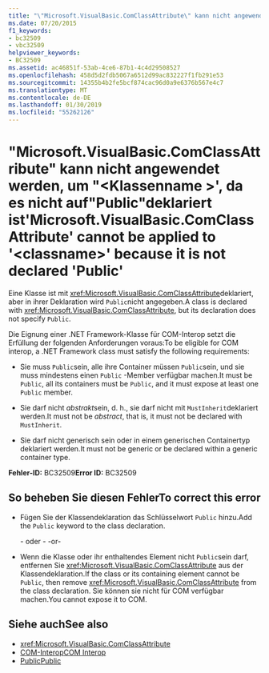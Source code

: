 ```yaml
---
title: "\"Microsoft.VisualBasic.ComClassAttribute\" kann nicht angewendet werden, um \"<classname>\", da es nicht auf \"Public\" deklariert ist"
ms.date: 07/20/2015
f1_keywords:
- bc32509
- vbc32509
helpviewer_keywords:
- BC32509
ms.assetid: ac46851f-53ab-4ce6-87b1-4c4d29508527
ms.openlocfilehash: 458d5d2fdb5067a6512d99ac832227f1fb291e53
ms.sourcegitcommit: 14355b4b2fe5bcf874cac96d0a9e6376b567e4c7
ms.translationtype: MT
ms.contentlocale: de-DE
ms.lasthandoff: 01/30/2019
ms.locfileid: "55262126"
---
```

# <a name="microsoftvisualbasiccomclassattribute-cannot-be-applied-to-classname-because-it-is-not-declared-public"></a><span data-ttu-id="5e975-102">"Microsoft.VisualBasic.ComClassAttribute" kann nicht angewendet werden, um "\<Klassenname >', da es nicht auf"Public"deklariert ist</span><span class="sxs-lookup"><span data-stu-id="5e975-102">'Microsoft.VisualBasic.ComClassAttribute' cannot be applied to '\<classname>' because it is not declared 'Public'</span></span>
<span data-ttu-id="5e975-103">Eine Klasse ist mit <xref:Microsoft.VisualBasic.ComClassAttribute>deklariert, aber in ihrer Deklaration wird `Public`nicht angegeben.</span><span class="sxs-lookup"><span data-stu-id="5e975-103">A class is declared with <xref:Microsoft.VisualBasic.ComClassAttribute>, but its declaration does not specify `Public`.</span></span>  
  
 <span data-ttu-id="5e975-104">Die Eignung einer .NET Framework-Klasse für COM-Interop setzt die Erfüllung der folgenden Anforderungen voraus:</span><span class="sxs-lookup"><span data-stu-id="5e975-104">To be eligible for COM interop, a .NET Framework class must satisfy the following requirements:</span></span>  
  
-   <span data-ttu-id="5e975-105">Sie muss `Public`sein, alle ihre Container müssen `Public`sein, und sie muss mindestens einen `Public` -Member verfügbar machen.</span><span class="sxs-lookup"><span data-stu-id="5e975-105">It must be `Public`, all its containers must be `Public`, and it must expose at least one `Public` member.</span></span>  
  
-   <span data-ttu-id="5e975-106">Sie darf nicht *abstrakt*sein, d. h., sie darf nicht mit `MustInherit`deklariert werden.</span><span class="sxs-lookup"><span data-stu-id="5e975-106">It must not be *abstract*, that is, it must not be declared with `MustInherit`.</span></span>  
  
-   <span data-ttu-id="5e975-107">Sie darf nicht generisch sein oder in einem generischen Containertyp deklariert werden.</span><span class="sxs-lookup"><span data-stu-id="5e975-107">It must not be generic or be declared within a generic container type.</span></span>  
  
 <span data-ttu-id="5e975-108">**Fehler-ID:** BC32509</span><span class="sxs-lookup"><span data-stu-id="5e975-108">**Error ID:** BC32509</span></span>  
  
## <a name="to-correct-this-error"></a><span data-ttu-id="5e975-109">So beheben Sie diesen Fehler</span><span class="sxs-lookup"><span data-stu-id="5e975-109">To correct this error</span></span>  
  
-   <span data-ttu-id="5e975-110">Fügen Sie der Klassendeklaration das Schlüsselwort `Public` hinzu.</span><span class="sxs-lookup"><span data-stu-id="5e975-110">Add the `Public` keyword to the class declaration.</span></span>  
  
     <span data-ttu-id="5e975-111">- oder - </span><span class="sxs-lookup"><span data-stu-id="5e975-111">-or-</span></span>  
  
-   <span data-ttu-id="5e975-112">Wenn die Klasse oder ihr enthaltendes Element nicht `Public`sein darf, entfernen Sie <xref:Microsoft.VisualBasic.ComClassAttribute> aus der Klassendeklaration.</span><span class="sxs-lookup"><span data-stu-id="5e975-112">If the class or its containing element cannot be `Public`, then remove <xref:Microsoft.VisualBasic.ComClassAttribute> from the class declaration.</span></span> <span data-ttu-id="5e975-113">Sie können sie nicht für COM verfügbar machen.</span><span class="sxs-lookup"><span data-stu-id="5e975-113">You cannot expose it to COM.</span></span>  
  
## <a name="see-also"></a><span data-ttu-id="5e975-114">Siehe auch</span><span class="sxs-lookup"><span data-stu-id="5e975-114">See also</span></span>
- <xref:Microsoft.VisualBasic.ComClassAttribute>
- [<span data-ttu-id="5e975-115">COM-Interop</span><span class="sxs-lookup"><span data-stu-id="5e975-115">COM Interop</span></span>](../../visual-basic/programming-guide/com-interop/index.md)
- [<span data-ttu-id="5e975-116">Public</span><span class="sxs-lookup"><span data-stu-id="5e975-116">Public</span></span>](../../visual-basic/language-reference/modifiers/public.md)
